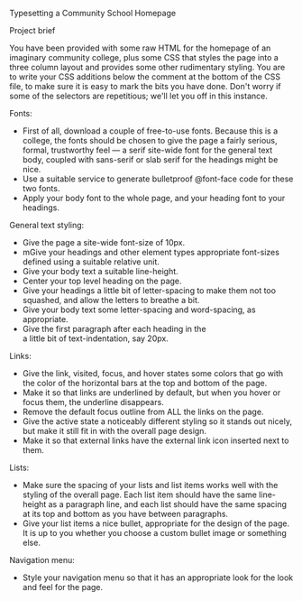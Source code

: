 Typesetting a Community School Homepage

Project brief

You have been provided with some raw HTML for the homepage of an imaginary community college, plus some CSS that styles the page into a three column layout and provides some other rudimentary styling. You are to write your CSS additions below the comment at the bottom of the CSS file, to make sure it is easy to mark the bits you have done. Don't worry if some of the selectors are repetitious; we'll let you off in this instance.

Fonts:

- First of all, download a couple of free-to-use fonts. Because this is a college, the fonts should be chosen to give the page a fairly serious, formal, trustworthy feel — a serif site-wide font for the general text body, coupled with sans-serif or slab serif for the headings might be nice.
- Use a suitable service to generate bulletproof @font-face code for these two fonts.
- Apply your body font to the whole page, and your heading font to your headings.

General text styling:

- Give the page a site-wide font-size of 10px.
- mGive your headings and other element types appropriate font-sizes defined using a suitable relative unit.
- Give your body text a suitable line-height.
- Center your top level heading on the page.
- Give your headings a little bit of letter-spacing to make them not too squashed, and allow the letters to breathe a bit.
- Give your body text some letter-spacing and word-spacing, as appropriate.
- Give the first paragraph after each heading in the <section> a little bit of text-indentation, say 20px.

Links:

- Give the link, visited, focus, and hover states some colors that go with the color of the horizontal bars at the top and bottom of the page.
- Make it so that links are underlined by default, but when you hover or focus them, the underline disappears.
- Remove the default focus outline from ALL the links on the page.
- Give the active state a noticeably different styling so it stands out nicely, but make it still fit in with the overall page design.
- Make it so that external links have the external link icon inserted next to them.

Lists:

- Make sure the spacing of your lists and list items works well with the styling of the overall page. Each list item should have the same line-height as a paragraph line, and each list should have the same spacing at its top and bottom as you have between paragraphs.
- Give your list items a nice bullet, appropriate for the design of the page. It is up to you whether you choose a custom bullet image or something else.

Navigation menu:

- Style your navigation menu so that it has an appropriate look for the look and feel for the page.
